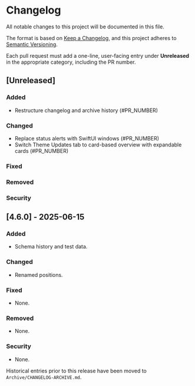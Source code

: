 # Changelog

All notable changes to this project will be documented in this file.

The format is based on [Keep a Changelog](https://keepachangelog.com/en/1.1.0/),
and this project adheres to [Semantic Versioning](https://semver.org/spec/v2.0.0.html).

Each pull request must add a one-line, user-facing entry under **Unreleased** in the appropriate category, including the PR number.

## [Unreleased]


### Added
- Restructure changelog and archive history (#PR_NUMBER)

### Changed
- Replace status alerts with SwiftUI windows (#PR_NUMBER)
- Switch Theme Updates tab to card-based overview with expandable cards (#PR_NUMBER)

### Fixed

### Removed

### Security

## [4.6.0] - 2025-06-15

### Added
- Schema history and test data.

### Changed
- Renamed positions.

### Fixed
- None.

### Removed
- None.

### Security
- None.

Historical entries prior to this release have been moved to `Archive/CHANGELOG-ARCHIVE.md`.

